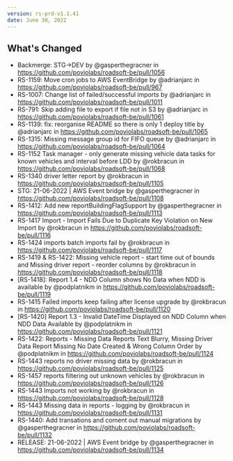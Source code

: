 ```yaml
---
version: rs-prd-v1.1.41
date: June 30, 2022
---
```


## What's Changed
* Backmerge: STG->DEV by @gasperthegracner in https://github.com/poviolabs/roadsoft-be/pull/1056
* RS-1159: Move cron jobs to AWS EventBridge by @adrianjarc in https://github.com/poviolabs/roadsoft-be/pull/967
* RS-1007: Change list of failed/successful imports by @adrianjarc in https://github.com/poviolabs/roadsoft-be/pull/1011
* RS-791: Skip adding file to export if file not in S3 by @adrianjarc in https://github.com/poviolabs/roadsoft-be/pull/1061
* RS-1139: fix: reorganise README so there is only 1 deploy title by @adrianjarc in https://github.com/poviolabs/roadsoft-be/pull/1065
* RS-1315: Missing message group id for FIFO queue by @adrianjarc in https://github.com/poviolabs/roadsoft-be/pull/1064
* RS-1152 Task manager - only generate missing vehicle data tasks for known vehicles and interval before LDD by @rokbracun in https://github.com/poviolabs/roadsoft-be/pull/1068
* RS-1340 driver letter report by @rokbracun in https://github.com/poviolabs/roadsoft-be/pull/1105
* STG: 21-06-2022 | AWS Event bridge by @gasperthegracner in https://github.com/poviolabs/roadsoft-be/pull/1108
* RS-1412: Add new reportBuildingFlagSupport by @gasperthegracner in https://github.com/poviolabs/roadsoft-be/pull/1113
* RS-1417 Import - Import Fails Due to Duplicate Key Violation on New Import by @rokbracun in https://github.com/poviolabs/roadsoft-be/pull/1116
* RS-1424 imports batch imports fail by @rokbracun in https://github.com/poviolabs/roadsoft-be/pull/1117
* RS-1419 & RS-1422: Missing vehicle report - start time out of bounds and Missing driver report - reorder columns by @rokbracun in https://github.com/poviolabs/roadsoft-be/pull/1118
* [RS-1418]: Report 1.4 - NDD Column shows No Data when NDD is available by @podplatnikm in https://github.com/poviolabs/roadsoft-be/pull/1119
* RS-1415 Failed imports keep failing after license upgrade by @rokbracun in https://github.com/poviolabs/roadsoft-be/pull/1120
* [RS-1420] Report 1.3 - Invalid DateTime Displayed on NDD Column when NDD Data Available by @podplatnikm in https://github.com/poviolabs/roadsoft-be/pull/1121
* RS-1422: Reports - Missing Data Reports Text Blurry, Missing Driver Data Report Missing No Date Created & Wrong Column Order by @podplatnikm in https://github.com/poviolabs/roadsoft-be/pull/1124
* RS-1443 reports no driver missing data by @rokbracun in https://github.com/poviolabs/roadsoft-be/pull/1125
* RS-1457 reports filtering out unknown vehicles by @rokbracun in https://github.com/poviolabs/roadsoft-be/pull/1126
* RS-1443 Imports not working by @rokbracun in https://github.com/poviolabs/roadsoft-be/pull/1128
* RS-1443  Missing data in reports - logging by @rokbracun in https://github.com/poviolabs/roadsoft-be/pull/1131
* RS-1440: Add transations and coment out manual migrations by @gasperthegracner in https://github.com/poviolabs/roadsoft-be/pull/1132
* RELEASE: 21-06-2022 | AWS Event bridge by @gasperthegracner in https://github.com/poviolabs/roadsoft-be/pull/1134